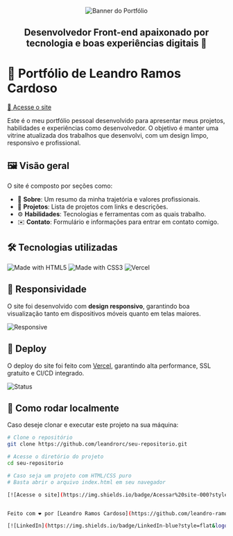 <p align="center">
  <img src="https://your-banner-url.com/banner.png" alt="Banner do Portfólio" />
</p>

<h2 align="center">Desenvolvedor Front-end apaixonado por tecnologia e boas experiências digitais 🚀</h2>


# 💼 Portfólio de Leandro Ramos Cardoso

[🔗 Acesse o site](https://portfolio-leandrorc-1pj9530k6-leandro-ramos-cardosos-projects.vercel.app/)

Este é o meu portfólio pessoal desenvolvido para apresentar meus projetos, habilidades e experiências como desenvolvedor. O objetivo é manter uma vitrine atualizada dos trabalhos que desenvolvi, com um design limpo, responsivo e profissional.

## 🖼️ Visão geral

O site é composto por seções como:

- 🧠 **Sobre**: Um resumo da minha trajetória e valores profissionais.
- 🧰 **Projetos**: Lista de projetos com links e descrições.
- ⚙️ **Habilidades**: Tecnologias e ferramentas com as quais trabalho.
- ✉️ **Contato**: Formulário e informações para entrar em contato comigo.

## 🛠️ Tecnologias utilizadas

![Made with HTML5](https://img.shields.io/badge/HTML5-%23E34F26.svg?style=flat-square&logo=html5&logoColor=white) ![Made with CSS3](https://img.shields.io/badge/CSS3-%231572B6.svg?style=flat-square&logo=css3&logoColor=white) ![Vercel](https://img.shields.io/badge/Vercel-000?logo=vercel&logoColor=white)


## 📱 Responsividade

O site foi desenvolvido com **design responsivo**, garantindo boa visualização tanto em dispositivos móveis quanto em telas maiores.

![Responsive](https://img.shields.io/badge/design-responsive-blueviolet?style=flat-square)

## 🚀 Deploy

O deploy do site foi feito com [Vercel](https://vercel.com/), garantindo alta performance, SSL gratuito e CI/CD integrado.

![Status](https://img.shields.io/badge/status-online-brightgreen?style=flat-square)

## 📁 Como rodar localmente

Caso deseje clonar e executar este projeto na sua máquina:

```bash
# Clone o repositório
git clone https://github.com/leandrorc/seu-repositorio.git

# Acesse o diretório do projeto
cd seu-repositorio

# Caso seja um projeto com HTML/CSS puro
# Basta abrir o arquivo index.html em seu navegador

[![Acesse o site](https://img.shields.io/badge/Acessar%20site-000?style=for-the-badge&logo=vercel&logoColor=white)](https://portfolio-leandrorc-1pj9530k6-leandro-ramos-cardosos-projects.vercel.app/)


Feito com ❤️ por [Leandro Ramos Cardoso](https://github.com/leandro-ramos-cardoso)

[![LinkedIn](https://img.shields.io/badge/LinkedIn-blue?style=flat&logo=linkedin&logoColor=white)](https://www.linkedin.com/in/leandro-ramos-cardoso) [![GitHub](https://img.shields.io/badge/GitHub-000?style=flat&logo=github&logoColor=white)](https://github.com/leandro-ramos-cardoso)
